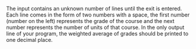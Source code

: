 The input contains an unknown number of lines until the exit is entered. 
Each line comes in the form of two numbers with a space, the first number (number on the left) represents the grade of the course and the next number represents the number of units of that course.
In the only output line of your program, the weighted average of grades should be printed to one decimal place.
